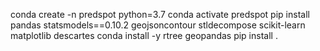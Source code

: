 conda create -n predspot python=3.7
conda activate predspot
pip install pandas statsmodels==0.10.2 geojsoncontour stldecompose scikit-learn matplotlib descartes
conda install -y rtree geopandas
pip install .
